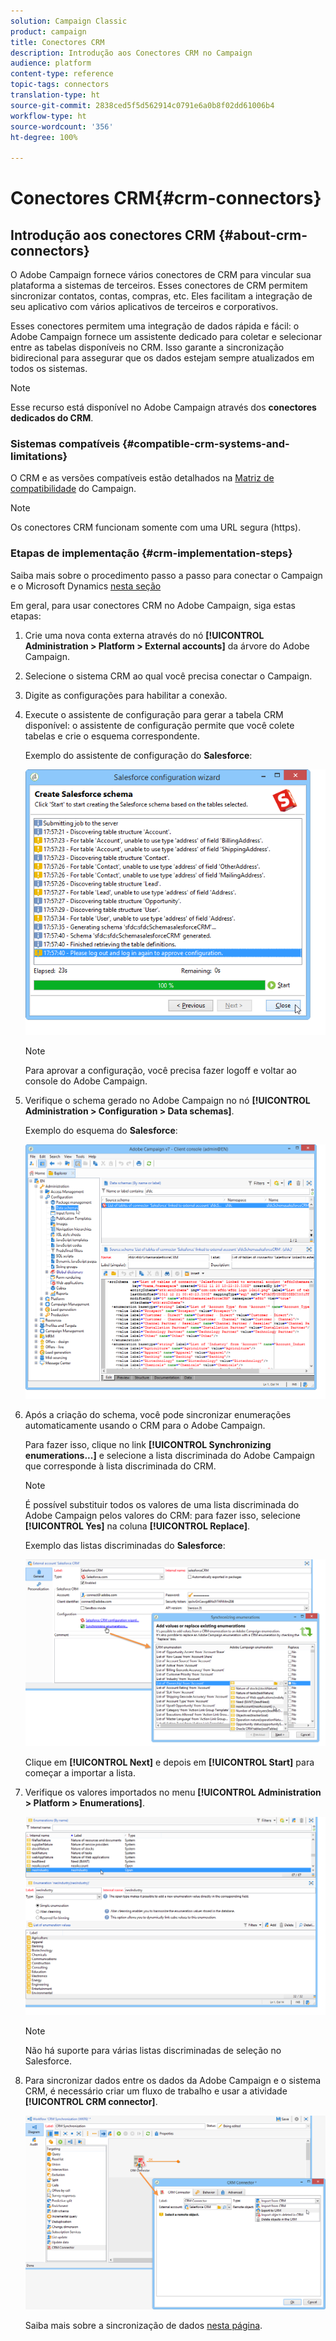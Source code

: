 ```yaml
---
solution: Campaign Classic
product: campaign
title: Conectores CRM
description: Introdução aos Conectores CRM no Campaign
audience: platform
content-type: reference
topic-tags: connectors
translation-type: ht
source-git-commit: 2838ced5f5d562914c0791e6a0b8f02dd61006b4
workflow-type: ht
source-wordcount: '356'
ht-degree: 100%

---
```



# Conectores CRM{#crm-connectors}

## Introdução aos conectores CRM {#about-crm-connectors}

O Adobe Campaign fornece vários conectores de CRM para vincular sua plataforma a sistemas de terceiros. Esses conectores de CRM permitem sincronizar contatos, contas, compras, etc. Eles facilitam a integração de seu aplicativo com vários aplicativos de terceiros e corporativos.

Esses conectores permitem uma integração de dados rápida e fácil: o Adobe Campaign fornece um assistente dedicado para coletar e selecionar entre as tabelas disponíveis no CRM. Isso garante a sincronização bidirecional para assegurar que os dados estejam sempre atualizados em todos os sistemas.

>[!NOTE]
>
>Esse recurso está disponível no Adobe Campaign através dos **conectores dedicados do CRM**.


### Sistemas compatíveis {#compatible-crm-systems-and-limitations}

O CRM e as versões compatíveis estão detalhados na [Matriz de compatibilidade](../../rn/using/compatibility-matrix.md) do Campaign.

>[!NOTE]
>
>Os conectores CRM funcionam somente com uma URL segura (https).

### Etapas de implementação {#crm-implementation-steps}

Saiba mais sobre o procedimento passo a passo para conectar o Campaign e o Microsoft Dynamics [nesta seção](../../platform/using/crm-ms-dynamics.md)

Em geral, para usar conectores CRM no Adobe Campaign, siga estas etapas:

1. Crie uma nova conta externa através do nó **[!UICONTROL Administration > Platform > External accounts]** da árvore do Adobe Campaign.
1. Selecione o sistema CRM ao qual você precisa conectar o Campaign.
1. Digite as configurações para habilitar a conexão.
1. Execute o assistente de configuração para gerar a tabela CRM disponível: o assistente de configuração permite que você colete tabelas e crie o esquema correspondente.

   Exemplo do assistente de configuração do **Salesforce**:

   ![](assets/crm_connectors_sfdc_launch.png)

   >[!NOTE]
   >
   >Para aprovar a configuração, você precisa fazer logoff e voltar ao console do Adobe Campaign.

1. Verifique o schema gerado no Adobe Campaign no nó **[!UICONTROL Administration > Configuration > Data schemas]**.

   Exemplo do esquema do **Salesforce**:

   ![](assets/crm_connectors_sfdc_table.png)

1. Após a criação do schema, você pode sincronizar enumerações automaticamente usando o CRM para o Adobe Campaign.

   Para fazer isso, clique no link **[!UICONTROL Synchronizing enumerations...]** e selecione a lista discriminada do Adobe Campaign que corresponde à lista discriminada do CRM.

   >[!NOTE]
   >
   >É possível substituir todos os valores de uma lista discriminada do Adobe Campaign pelos valores do CRM: para fazer isso, selecione **[!UICONTROL Yes]** na coluna **[!UICONTROL Replace]**.

   Exemplo das listas discriminadas do **Salesforce**:

   ![](assets/crm_connectors_sfdc_enum.png)

   Clique em **[!UICONTROL Next]** e depois em **[!UICONTROL Start]** para começar a importar a lista.

1. Verifique os valores importados no menu **[!UICONTROL Administration > Platform > Enumerations]**.

   ![](assets/crm_connectors_sfdc_exe.png)

   >[!NOTE]
   >
   > Não há suporte para várias listas discriminadas de seleção no Salesforce.

1. Para sincronizar dados entre os dados da Adobe Campaign e o sistema CRM, é necessário criar um fluxo de trabalho e usar a atividade **[!UICONTROL CRM connector]**.

   ![](assets/crm_connectors_sfdc_wf.png)

   Saiba mais sobre a sincronização de dados [nesta página](../../platform/using/crm-data-sync.md).
